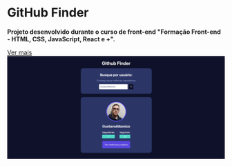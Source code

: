 # GitHub Finder

**Projeto desenvolvido durante o curso de front-end "Formação Front-end - HTML, CSS, JavaScript, React e +".**

[Ver mais](https://gustavoalbonico.github.io/github-finder/)
![github finder](public/github-finder.png)
